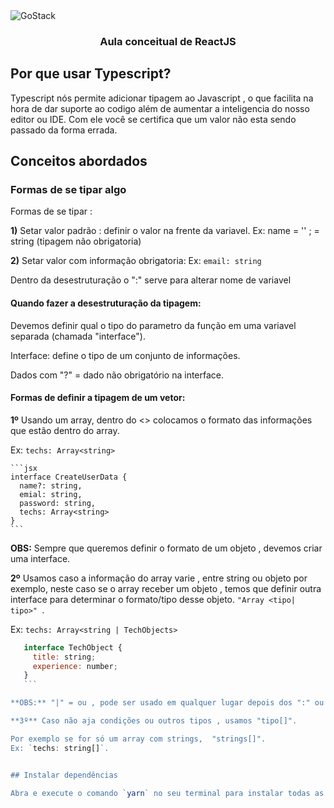 <img alt="GoStack" src="https://storage.googleapis.com/golden-wind/bootcamp-gostack/header-desafios.png" />

<h3 align="center">
  Aula conceitual de ReactJS
</h3>


## Por que usar Typescript?

Typescript nós permite adicionar tipagem ao Javascript , o que facilita na hora de 
dar suporte ao codigo além de aumentar a inteligencia do nosso editor ou IDE.
Com ele você se certifica que um valor não esta sendo passado da forma errada.

## Conceitos abordados

### Formas de se tipar algo

Formas de se tipar :

**1)** Setar valor padrão : definir o valor na frente da variavel.
Ex: name = '' ; = string (tipagem não obrigatoria)

**2)** Setar valor com informação obrigatoria:
Ex: `email: string`



Dentro da desestruturação o ":" serve para alterar nome de variavel

#### Quando fazer a desestruturação da tipagem:

Devemos definir qual o tipo do parametro da função em uma variavel separada (chamada "interface").

Interface: define o tipo de um conjunto de informações.

Dados com "?" = dado não obrigatório na interface.


#### Formas de definir a tipagem de um vetor: 

**1º** Usando um array, dentro do <> colocamos o formato das informações  que estão dentro do array. 

Ex: `techs: Array<string> `
	
    ```jsx
    interface CreateUserData { 
	  name?: string,
	  emial: string,
	  password: string,
	  techs: Array<string>
	}
    ```

**OBS:** Sempre que queremos definir o formato de um objeto , devemos criar uma interface.


**2º** Usamos caso a informação do array varie , entre string ou objeto por exemplo, 
neste caso se o array receber um objeto , temos que definir outra interface para determinar
o formato/tipo desse objeto. `"Array <tipo| tipo>" `.
 
Ex: `techs: Array<string | TechObjects> `

 ```jsx
    interface TechObject { 
	  title: string;
	  experience: number;
	}
    ```

**OBS:** "|" = ou , pode ser usado em qualquer lugar depois dos ":" ou  de qualquer tipo.

**3º** Caso não aja condições ou outros tipos , usamos "tipo[]".

Por exemplo se for só um array com strings,  "strings[]".
Ex: `techs: string[]`.


## Instalar dependências

Abra e execute o comando `yarn` no seu terminal para instalar todas as dependências.
